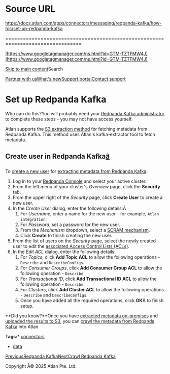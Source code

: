# Source URL
https://docs.atlan.com/apps/connectors/messaging/redpanda-kafka/how-tos/set-up-redpanda-kafka

================================================================================

<!--
canonical: https://docs.atlan.com/apps/connectors/messaging/redpanda-kafka/how-tos/set-up-redpanda-kafka
link-alternate: https://docs.atlan.com/apps/connectors/messaging/redpanda-kafka/how-tos/set-up-redpanda-kafka
meta-description: Atlan supports the [S3 extraction method](/apps/connectors/messaging/on-premises-event-buses/how-tos/set-up-on-premises-kafka-access) for fetching metadata from Redpanda Kafka. This method uses Atlan's kafka-extractor tool to fetch metadata.
meta-docsearch:docusaurus_tag: docs-default-current
meta-docsearch:language: en
meta-docsearch:version: current
meta-docusaurus_locale: en
meta-docusaurus_tag: docs-default-current
meta-docusaurus_version: current
meta-generator: Docusaurus v3.8.1
meta-og-description: Atlan supports the [S3 extraction method](/apps/connectors/messaging/on-premises-event-buses/how-tos/set-up-on-premises-kafka-access) for fetching metadata from Redpanda Kafka. This method uses Atlan's kafka-extractor tool to fetch metadata.
meta-og-locale: en
meta-og-title: Set up Redpanda Kafka | Atlan Documentation
meta-og-url: https://docs.atlan.com/apps/connectors/messaging/redpanda-kafka/how-tos/set-up-redpanda-kafka
meta-twitter:card: summary_large_image
meta-viewport: width=device-width,initial-scale=1
title: Set up Redpanda Kafka | Atlan Documentation
-->

[https://www.googletagmanager.com/ns.html?id=GTM-TZTFMW4J](https://www.googletagmanager.com/ns.html?id=GTM-TZTFMW4J)

[Skip to main content](#__docusaurus_skipToContent_fallback)Search

[Partner with us](https://docs.google.com/forms/d/e/1FAIpQLScuAIhCm2GS7YFstrOjawbP8J7PUmOynQo7wI2yGCcCyEcVSw/viewform)[What's new](https://shipped.atlan.com/)[Support portal](https://atlan.zendesk.com/auth/v2/login/signin?return_to=https%3A%2F%2Fatlan.zendesk.com%2Fhc%2Fen-us&theme=hc&locale=en-us&brand_id=1900000425113&auth_origin=1900000425113%2Cfalse%2Ctrue)[Contact support](/support/submit-request)

Set up Redpanda Kafka
=====================

Who can do this?You will probably need your [Redpanda Kafka administrator](https://docs.redpanda.com/docs/manage/security/console/authorization/#roles) to complete these steps \- you may not have access yourself.

Atlan supports the [S3 extraction method](/apps/connectors/messaging/on-premises-event-buses/how-tos/set-up-on-premises-kafka-access) for fetching metadata from Redpanda Kafka. This method uses Atlan's kafka\-extractor tool to fetch metadata.

Create user in Redpanda Kafka[â](#create-user-in-redpanda-kafka "Direct link to Create user in Redpanda Kafka")
-----------------------------------------------------------------------------------------------------------------

To [create a new user](https://docs.redpanda.com/docs/manage/security/authorization/) for [extracting metadata from Redpanda Kafka](/apps/connectors/messaging/on-premises-event-buses/how-tos/set-up-on-premises-kafka-access):

1. Log in to your [Redpanda Console](https://console.aiven.io/) and select your active cluster.
2. From the left menu of your cluster's *Overview* page, click the **Security** tab.
3. From the upper right of the *Security* page, click **Create User** to create a new user.
4. In the *Create User* dialog, enter the following details:Â
    1. For *Username*, enter a name for the new user \- for example, `Atlan integration`.
    2. For *Password*, set a password for the new user.
    3. From the *Mechanism* dropdown, select a [SCRAM mechanism](https://docs.redpanda.com/docs/manage/security/authentication/#saslscram).
    4. Click **Create** to finish creating the new user.
5. From the list of users on the *Security* page, select the newly created user to edit the [associated Access Control Lists (ACLs)](https://docs.redpanda.com/docs/21.11/security/acls/#operations).
6. In the *Edit ACL* dialog, enter the following details:
    1. For *Topics*, click **Add Topic ACL** to allow the following operations \- `Describe` and `DescribeConfigs`.
    2. For *Consumer Groups*, click **Add Consumer Group ACL** to allow the following operation \- `Describe`.
    3. For *Transactional ID*, click **Add Transactional ID ACL** to allow the following operation \- `Describe`.
    4. For *Clusters*, click **Add Cluster ACL** to allow the following operations \- `Describe` and `DescribeConfigs`.
    5. Once you have added all the required operations, click **OK**Â to finish setup.

**Did you know?**Once you have [extracted metadata on\-premises](/apps/connectors/messaging/on-premises-event-buses/how-tos/set-up-on-premises-kafka-access) and [uploaded the results to S3](/apps/connectors/messaging/on-premises-event-buses/how-tos/crawl-on-premises-kafka), you can [crawl the metadata from Redpanda Kafka](/apps/connectors/messaging/redpanda-kafka/how-tos/crawl-redpanda-kafka) into Atlan.

**Tags:*** [connectors](/tags/connectors)
* [data](/tags/data)

[PreviousRedpanda Kafka](/apps/connectors/messaging/redpanda-kafka)[NextCrawl Redpanda Kafka](/apps/connectors/messaging/redpanda-kafka/how-tos/crawl-redpanda-kafka)

Copyright Â© 2025 Atlan Pte. Ltd.

